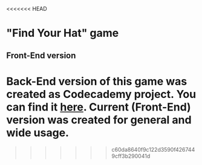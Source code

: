 <<<<<<< HEAD
# "Find Your Hat" game

## Front-End version

Back-End version of this game was created as Codecademy project. You can find it [here](https://github.com/pavel-alexeev/find-your-hat-game). Current (Front-End) version was created for general and wide usage.
=======
>>>>>>> c60da8640f9c122d3590f4267449cff3b290041d
